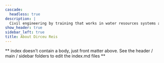 ```yaml
---
cascade:
  headless: true
description: |
  Civil engineering by training that works in water resources systems and other related fields.   
show_header: true
sidebar_left: true
title: About Dirceu Reis
---
```


** index doesn't contain a body, just front matter above.
See the header / main / sidebar folders to edit the index.md files **
